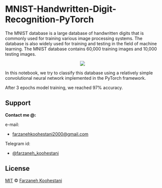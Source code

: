 # MNIST-Handwritten-Digit-Recognition-PyTorch

The MNIST database is a large database of handwritten digits that is commonly used for training various image processing systems. The database is also widely used for training and testing in the field of machine learning. The MNIST database contains 60,000 training images and 10,000 testing images.

<p align=center>
<img src="https://upload.wikimedia.org/wikipedia/commons/thumb/2/27/MnistExamples.png/320px-MnistExamples.png">
</p>

In this notebook, we try to classify this database using a relatively simple convolutional neural network implemented in the PyTorch framework.

After 3 epochs model training, we reached 97% accuracy.

## Support

**Contact me @:**

e-mail:

* farzanehkoohestani2000@gmail.com

Telegram id:

* [@farzaneh_koohestani](https://t.me/farzaneh_koohestani)

## License
[MIT](https://github.com/farkoo/MNIST-Handwritten-Digit-Recognition-PyTorch/blob/master/LICENSE)
&#0169; 
[Farzaneh Koohestani](https://github.com/farkoo)

